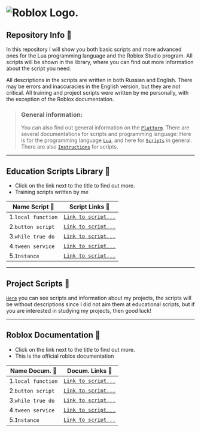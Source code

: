 #  ![Roblox Logo.](https://seeklogo.com/images/R/roblox-studio-logo-B8149275A6-seeklogo.com.png)

## Repository Info :blue_book:

In this repository I will show you both basic scripts and more advanced ones for the Lua programming language and the Roblox Studio program.
All scripts will be shown in the library, where you can find out more information about the script you need.

All descriptions in the scripts are written in both Russian and English. There may be errors and inaccuracies in the English version, but they are not critical.
All training and project scripts were written by me personally, with the exception of the Roblox documentation.

> ### General information:
> You can also find out general information on the [`Platform`](https://create.roblox.com/docs/reference/engine/globals/LuaGlobals). There are several documentations for scripts and programming language: Here is for the programming language [`Lua`](https://create.roblox.com/docs/reference/engine/globals/LuaGlobals), and here for [`Scripts`](https://create.roblox.com/docs/scripting/scripts) in general. There are also [`Instructions`](https://create.roblox.com/docs/tutorials/scripting/basic-scripting/intro-to-scripting) for scripts.


---

## Education Scripts Library :blue_book:
- Click on the link next to the title to find out more.
- Training scripts written by me

| Name Script :floppy_disk:| Script Links :blue_book:|
| -------------------------| ------------------------|
| 1.`local function`       | [`Link to script...`](https://github.com/snailsopretty/Roblox.Studio/blob/main/local%20function.lua) |
| 2.`button script`        | [`Link to script...`](https://github.com/snailsopretty/Roblox.Studio/blob/main/button%20script.lua)  |
| 3.`while true do`        | [`Link to script...`](https://github.com/snailsopretty/Roblox.Studio/blob/main/while%20true%20do.lua)|
| 4.`tween service`        | [`Link to script...`](https://github.com/snailsopretty/Roblox.Studio/blob/main/tween%20service.lua)  |
| 5.`Instance`             | [`Link to script...`](https://github.com/snailsopretty/Roblox.Studio/blob/main/Instance.lua)         |

---

## Project Scripts :blue_book:
[`Here`](https://github.com/snailsopretty/Serenity/tree/main) you can see scripts and information about my projects, the scripts will be without descriptions since I did not aim them at educational scripts, but if you are interested in studying my projects, then good luck!

---

## Roblox Documentation :blue_book:
- Click on the link next to the title to find out more.
- This is the official roblox documentation

| Name Docum. :floppy_disk:| Docum. Links :blue_book:|
| -------------------------| ------------------------|
| 1.`local function`       | [`Link to script...`](https://create.roblox.com/docs/luau/functions)|
| 2.`button script`        | [`Link to script...`](https://create.roblox.com/docs/ui/buttons)|
| 3.`while true do`        | [`Link to script...`](https://create.roblox.com/docs/tutorials/fundamentals/coding-4/repeating-code-with-while-loops)|
| 4.`tween service`        | [`Link to script...`](https://create.roblox.com/docs/reference/engine/classes/TweenService)|
| 5.`Instance`             | [`Link to script...`](https://create.roblox.com/docs/reference/engine/classes/Instance)|





